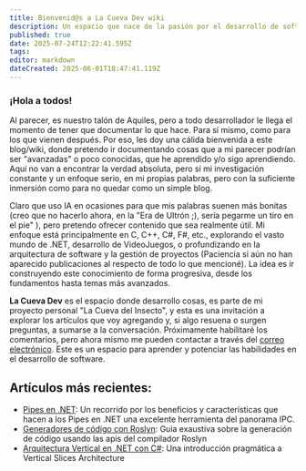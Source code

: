 ```yaml
---
title: Bienvenid@s a La Cueva Dev wiki
description: Un espacio que nace de la pasión por el desarrollo de software y de compartir lo aprendido
published: true
date: 2025-07-24T12:22:41.595Z
tags: 
editor: markdown
dateCreated: 2025-06-01T18:47:41.119Z
---
```


### ¡Hola a todos!
Al parecer, es nuestro talón de Aquiles, pero a todo desarrollador le llega el momento de tener que documentar lo que hace. Para sí mismo, como para los que vienen después. Por eso, les doy una cálida bienvenida a este blog/wiki, donde pretendo ir documentando cosas que a mi parecer podrían ser "avanzadas" o poco conocidas, que he aprendido y/o sigo aprendiendo. Aquí no van a encontrar la verdad absoluta, pero sí mi investigación constante y un enfoque serio, en mi propias palabras, pero con la suficiente inmersión como para no quedar como un simple blog.

Claro que uso IA en ocasiones para que mis palabras suenen más bonitas (creo que no hacerlo ahora, en la "Era de Ultrón ;), sería pegarme un tiro en el pie" ), pero pretendo ofrecer contenido que sea realmente útil.
Mi enfoque está principalmente en C, C++, C#, F#, etc., explorando el vasto mundo de .NET, desarrollo de VideoJuegos, o profundizando en la arquitectura de software y la gestión de proyectos (Paciencia si aún no han aparecido publicaciones al respecto de todo lo que mencioné). La idea es ir construyendo este conocimiento de forma progresiva, desde los fundamentos hasta temas más avanzados.

**La Cueva Dev** es el espacio donde desarrollo cosas, es parte de mi proyecto personal "La Cueva del Insecto", y esta es una invitación a explorar los artículos que voy agregando y, si algo resuena o surgen preguntas, a sumarse a la conversación. Próximamente habilitaré los comentarios, pero ahora mismo me pueden contactar a través del [correo electrónico](mailto:contacto@lacuevadelinsecto.dev?subject=Art%C3%ADculos%20de%20La%20Cueva%20del%20Insecto). Este es un espacio para aprender y potenciar las habilidades en el desarrollo de software.

## Artículos más recientes:

- [Pipes en .NET](/es/dotnet/ipc/pipes): Un recorrido por los beneficios y características que hacen a los Pipes en .NET una excelente herramienta del panorama IPC.
- [Generadores de código con Roslyn](/es/dotnet/roslyn/code-generators): Guia exaustiva sobre la generación de código usando las apis del compilador Roslyn
- [Arquitectura Vertical en .NET con C#](/es/dotnet/architecture/vertical-slices): Una introducción pragmática a Vertical Slices Architecture
